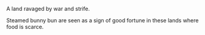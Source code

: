 A land ravaged by war and strife.

Steamed bunny bun are seen as a sign of good fortune in these lands where food is scarce.